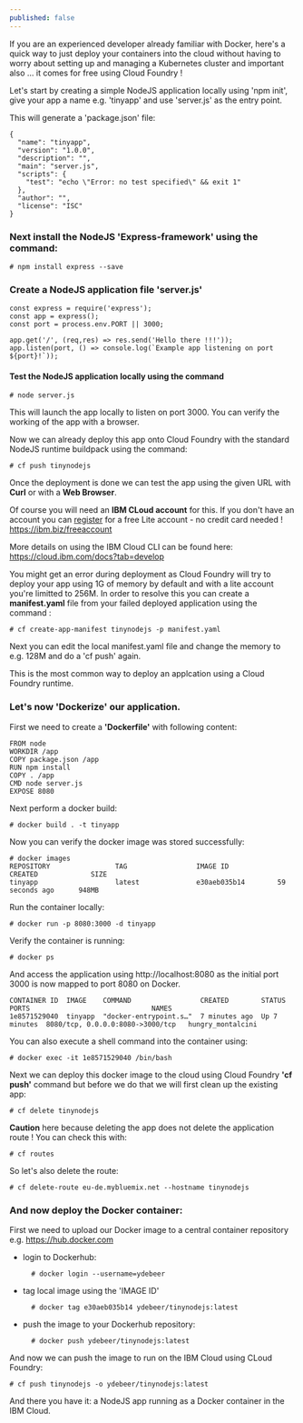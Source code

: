 ```yaml
---
published: false
---
```

If you are an experienced developer already familiar with Docker, here's a quick way to just deploy your containers into the cloud without having to worry about setting up and managing a Kubernetes cluster and important also ... it comes for free using Cloud Foundry !

Let's start by creating a simple NodeJS application locally using 'npm init', give your app a name e.g. 'tinyapp' and use 'server.js' as the entry point. 

This will generate a 'package.json' file:

    {
	  "name": "tinyapp",
	  "version": "1.0.0",
	  "description": "",
	  "main": "server.js",
	  "scripts": {
	    "test": "echo \"Error: no test specified\" && exit 1"
	  },
	  "author": "",
	  "license": "ISC"
    }

### Next install the NodeJS 'Express-framework' using the command: 
    
	# npm install express --save

### Create a NodeJS application file 'server.js'

	const express = require('express');
	const app = express();
	const port = process.env.PORT || 3000;
	
	app.get('/', (req,res) => res.send('Hello there !!!'));
	app.listen(port, () => console.log(`Example app listening on port ${port}!`));

#### Test the NodeJS application locally using the command 
	
	# node server.js
	
This will launch the app locally to listen on port 3000. You can verify the working of the app with a  browser.

Now we can already deploy this app onto Cloud Foundry with the standard NodeJS runtime buildpack using the command:
	
	# cf push tinynodejs
	
Once the deployment is done we can test the app using the given URL with **Curl** or with a **Web Browser**.

Of course you will need an **IBM CLoud account** for this. 
If you don't have an account you can [register](https://ibm.biz/freeaccount) for a free Lite account - no credit card needed ! <https://ibm.biz/freeaccount>

More details on using the IBM Cloud CLI can be found here: <https://cloud.ibm.com/docs?tab=develop>

You might get an error during deployment as Cloud Foundry will try to deploy your app using 1G of memory by default and with a lite account you're limitted to 256M. In order to resolve this you can create a **manifest.yaml** file from your failed deployed application using the command : 

	# cf create-app-manifest tinynodejs -p manifest.yaml

Next you can edit the local manifest.yaml file and change the memory to e.g. 128M and do a 'cf push' again.

This is the most common way to deploy an applcation using a Cloud Foundry runtime.

### Let's now **'Dockerize'** our application.

First we need to create a **'Dockerfile'** with following content:

	FROM node
	WORKDIR /app
	COPY package.json /app
	RUN npm install
	COPY . /app
	CMD node server.js
	EXPOSE 8080

Next perform a docker build:

	# docker build . -t tinyapp

Now you can verify the docker image was stored successfully:

	# docker images
	REPOSITORY                TAG                 IMAGE ID            CREATED             SIZE
	tinyapp                   latest              e30aeb035b14        59 seconds ago      948MB

Run the container locally: 

	# docker run -p 8080:3000 -d tinyapp
	
Verify the container is running:

	# docker ps
	
And access the application using http://localhost:8080 as the initial port 3000 is now mapped to port 8080 on Docker.

	CONTAINER ID  IMAGE    COMMAND                 CREATED        STATUS        PORTS                              NAMES
	1e8571529040  tinyapp  "docker-entrypoint.s…"  7 minutes ago  Up 7 minutes  8080/tcp, 0.0.0.0:8080->3000/tcp   hungry_montalcini

You can also execute a shell command into the container using: 

	# docker exec -it 1e8571529040 /bin/bash

Next we can deploy this docker image to the cloud using Cloud Foundry **'cf push'** command but
before we do that we will first clean up the existing app:

	# cf delete tinynodejs
	
**Caution** here because deleting the app does not delete the application route ! 
You can check this with:

	# cf routes
	
So let's also delete the route: 

	# cf delete-route eu-de.mybluemix.net --hostname tinynodejs

### And now deploy the Docker container:

First we need to upload our Docker image to a central container repository e.g. <https://hub.docker.com>

- login to Dockerhub:

		# docker login --username=ydebeer
	
- tag local image using the 'IMAGE ID'

		# docker tag e30aeb035b14 ydebeer/tinynodejs:latest

- push the image to your Dockerhub repository:

		# docker push ydebeer/tinynodejs:latest

And now we can push the image to run on the IBM Cloud using CLoud Foundry:

	# cf push tinynodejs -o ydebeer/tinynodejs:latest

And there you have it: a NodeJS app running as a Docker container in the IBM Cloud.
